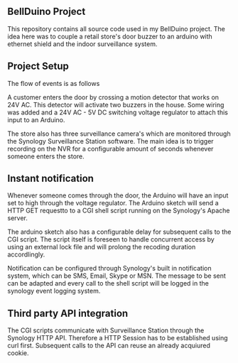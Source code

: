 BellDuino Project
-----------------
This repository contains all source code used in my BellDuino project. The idea here was to couple a retail store's door buzzer to an arduino with ethernet shield and the indoor surveillance system.

Project Setup
-------------
The flow of events is as follows

A customer enters the door by crossing a motion detector that works on 24V AC. This detector will activate two buzzers in the house. Some wiring was added and a 24V AC - 5V DC switching voltage regulator to attach this input to an Arduino.

The store also has three surveillance camera's which are monitored through the Synology Surveillance Station software. The main idea is to trigger recording on the NVR for a configurable amount of seconds whenever someone enters the store.

Instant notification
--------------------
Whenever someone comes through the door, the Arduino will have an input set to high through the voltage regulator. The Arduino sketch will send a HTTP GET requestto to a CGI shell script running on the Synology's Apache server.

The arduino sketch also has a configurable delay for subsequent calls to the CGI script. The script itself is foreseen to handle concurrent access by using an external lock file and will prolong the recoding duration accordlingly.

Notification can be configured through Synology's built in notification system, which can be SMS, Email, Skype or MSN. The message to be sent can be adapted and every call to the shell script will be logged in the synology event logging system.

Third party API integration
---------------------------
The CGI scripts communicate with Surveillance Station through the Synology HTTP API. Therefore a HTTP Session has to be established using curl first. Subsequent calls to the API can reuse an already acquiured cookie.


